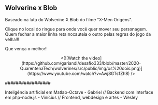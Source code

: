 ## Wolverine x Blob

Baseado na luta do Wolverine X Blob do filme "X-Men Origens".

Clique no local do ringue para onde você quer mover seu personagem. Quem fechar a maior linha reta nocauteia o outro pelas regras do jogo da velha!!!

Que vença o melhor!

<div style="text-align:center"><[![Watch the video](https://github.com/gariandi/desafio333/blob/master/2020-QuarentenaTech/wolverines/src/public/img/os%20dois.png)](https://www.youtube.com/watch?v=Awj8GTs1Zh8)
/></div>

#################

Inteligência artificial em Matlab-Octave - Gabriel //
Backend com interface em php-node.js - Vinícius  //
Frontend, webdesign e artes - Wesley
